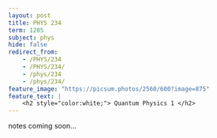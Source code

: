 ```yaml
---
layout: post
title: PHYS 234
term: 1205
subject: phys
hide: false
redirect_from:
    - /PHYS/234
    - /PHYS/234/
    - /phys/234
    - /phys/234/
feature_image: "https://picsum.photos/2560/600?image=875"
feature_text: |
    <h2 style="color:white;"> Quantum Physics 1 </h2>
---
```


notes coming soon...
